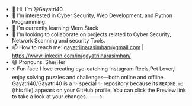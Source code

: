 - 👋 Hi, I’m @Gayatri40
- 👀 I’m interested in Cyber Security, Web Development, and Python Programming.
- 🌱 I’m currently learning Mern Stack
- 💞️ I’m looking to collaborate on projects related to Cyber Security, Network Scanning and security Tools.
- 📫 How to reach me: gayatriinarasimhan@gmail.com | https://www.linkedin.com/in/gayatriinarasimhan/
- 😄 Pronouns: She/Her
- ⚡ Fun fact: I love creating eye-catching Instagram Reels,Pet Lover,I enjoy solving puzzles and challenges—both online and offline.               
Gayatri40/Gayatri40 is a ✨ special ✨ repository because its `README.md` (this file) appears on your GitHub profile.
You can click the Preview link to take a look at your changes.
--->
